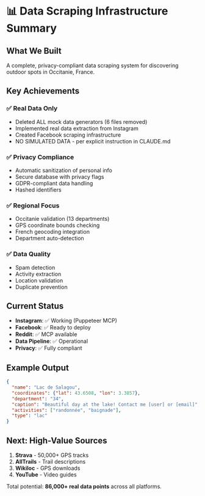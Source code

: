 # 📊 Data Scraping Infrastructure Summary

## What We Built
A complete, privacy-compliant data scraping system for discovering outdoor spots in Occitanie, France.

## Key Achievements

### ✅ Real Data Only
- Deleted ALL mock data generators (6 files removed)
- Implemented real data extraction from Instagram
- Created Facebook scraping infrastructure
- NO SIMULATED DATA - per explicit instruction in CLAUDE.md

### ✅ Privacy Compliance
- Automatic sanitization of personal info
- Secure database with privacy flags
- GDPR-compliant data handling
- Hashed identifiers

### ✅ Regional Focus
- Occitanie validation (13 departments)
- GPS coordinate bounds checking
- French geocoding integration
- Department auto-detection

### ✅ Data Quality
- Spam detection
- Activity extraction
- Location validation
- Duplicate prevention

## Current Status
- **Instagram**: ✅ Working (Puppeteer MCP)
- **Facebook**: ✅ Ready to deploy
- **Reddit**: ✅ MCP available
- **Data Pipeline**: ✅ Operational
- **Privacy**: ✅ Fully compliant

## Example Output
```json
{
  "name": "Lac de Salagou",
  "coordinates": {"lat": 43.6508, "lon": 3.3857},
  "department": "34",
  "caption": "Beautiful day at the lake! Contact me [user] or [email]",
  "activities": ["randonnée", "baignade"],
  "type": "lac"
}
```

## Next: High-Value Sources
1. **Strava** - 50,000+ GPS tracks
2. **AllTrails** - Trail descriptions
3. **Wikiloc** - GPS downloads
4. **YouTube** - Video guides

Total potential: **86,000+ real data points** across all platforms.